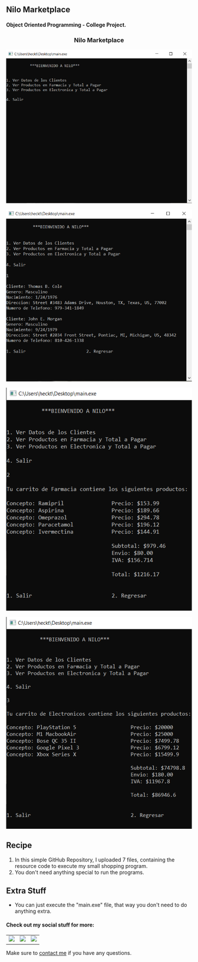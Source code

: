 ## Nilo Marketplace

#### Object Oriented Programming - College Project.

<h3 align="center">Nilo Marketplace</h3>
<p align="center"> <img src = "/Extra_Stuff/nilo1.png" width = 550> </p>
<p align="center"> <img src = "/Extra_Stuff/nilo2.png" width = 550> </p>
<p align="center"> <img src = "/Extra_Stuff/nilo3.png" width = 550> </p>
<p align="center"> <img src = "/Extra_Stuff/nilo4.png" width = 550> </p>

<h2 align="left">Recipe</h2>

1. In this simple GitHub Repository, I uploaded 7 files, containing the resource code to execute my small shopping program.
2. You don't need anything special to run the programs.

<h2 align="left">Extra Stuff</h3>

- You can just execute the "main.exe" file, that way you don't need to do anything extra.

#### Check out my social stuff for more:


<table>
    <tbody>
        <tr>
            </a></td>
            <td><a href="https://www.linkedin.com/in/hibrantapia/">
            <img height="50" src="https://www.vectorlogo.zone/logos/linkedin/linkedin-ar21.svg" />
            </a></td>
            <td><a href="https://twitter.com/HibranTapia">
            <img height="50" src="https://www.vectorlogo.zone/logos/twitter/twitter-ar21.svg" />
            </a></td>
            <td><a href="https://medium.com/@hibrantapia">
            <img height="50" src="https://www.vectorlogo.zone/logos/medium/medium-ar21.svg" />
            </a></td>
        </tr>
    </tbody>
</table>

Make sure to [contact me](https://github.com/hibrantapia) if you have any questions.

